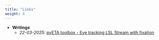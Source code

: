 ```yaml
---
title: "Links"
weight: 4
---
```


- **Writings**
    - *22-03-2025:* [pyETA toolbox - Eye tracking LSL Stream with fixation](https://vinayin.gitbook.io/pyeta)